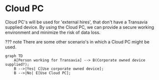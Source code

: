 # Cloud PC

Cloud PC's will be used for 'external hires', that don't have a Transavia supplied device. By using the Cloud PC, we can provide a secure working environment and minimize the risk of data loss. 

??? note
    There are some other scenario's in which a Cloud PC might be used. 

``` mermaid
graph TD
    A[Person working for Transavia] --> B(Corporate owned device supplied?);
    B -->|Yes| C[Use corporate owned device];
    B -->|No| E[Use Cloud PC];
```



